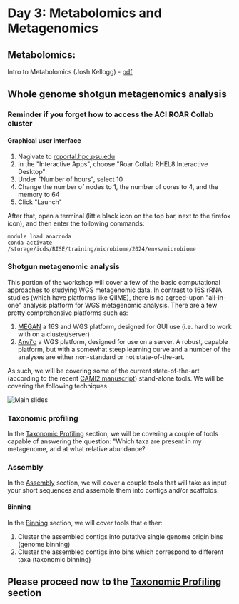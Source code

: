 # Day 3: Metabolomics and Metagenomics

## Metabolomics:

Intro to Metabolomics (Josh Kellogg) - [pdf](MicrobiomeKickstartLecture_Kellogg.pdf)

## Whole genome shotgun metagenomics analysis

### Reminder if you forget how to access the ACI ROAR Collab cluster

#### Graphical user interface
1. Nagivate to [rcportal.hpc.psu.edu](https://rcportal.hpc.psu.edu/)
2. In the "Interactive Apps", choose "Roar Collab RHEL8 Interactive Desktop"
5. Under "Number of hours", select 10
6. Change the number of nodes to 1, the number of cores to 4, and the memory to 64
7. Click "Launch"

After that, open a terminal (little black icon on the top bar, next to the firefox icon), and then enter the following commands:
```
module load anaconda
conda activate /storage/icds/RISE/training/microbiome/2024/envs/microbiome
```
### Shotgun metagenomic analysis
This portion of the workshop will cover a few of the basic computational approaches to studying WGS metagenomic data. 
In contrast to 16S rRNA studies (which have platforms like QIIME), there is no agreed-upon "all-in-one" analysis platform for WGS metagenomic analysis.
There are a few pretty comprehensive platforms such as:
1. [MEGAN](https://uni-tuebingen.de/fakultaeten/mathematisch-naturwissenschaftliche-fakultaet/fachbereiche/informatik/lehrstuehle/algorithms-in-bioinformatics/software/megan6/) 
a 16S and WGS platform, designed for GUI use (i.e. hard to work with on a cluster/server)
2. [Anvi'o](https://merenlab.org/software/anvio/) a WGS platform, designed for use on a server. A robust, capable platform, but with a somewhat steep learning curve and a number 
of the analyses are either non-standard or not state-of-the-art.

As such, we will be covering some of the current state-of-the-art (according to the recent [CAMI2 manuscript](https://www.nature.com/articles/s41592-022-01431-4)) stand-alone tools. We will be covering the following techniques

![Main slides](https://user-images.githubusercontent.com/6362936/128754520-4e2852aa-52b4-43a5-9e68-4e6f4f030379.png)


### Taxonomic profiling
In the [Taxonomic Profiling](TaxonomicProfiling.md) section, we will be covering a couple of tools capable of answering the question:
"Which taxa are present in my metagenome, and at what relative abundance?

### Assembly
In the [Assembly](Assembly.md) section, we will cover a couple tools that will take as input your short sequences and assemble them into contigs and/or scaffolds. 

#### Binning
In the [Binning](Binning.md) section, we will cover tools that either:
1. Cluster the assembled contigs into putative single genome origin bins (genome binning)
2. Cluster the assembled contigs into bins which correspond to different taxa (taxonomic binning)

## Please proceed now to the [Taxonomic Profiling](TaxonomicProfiling.md) section

